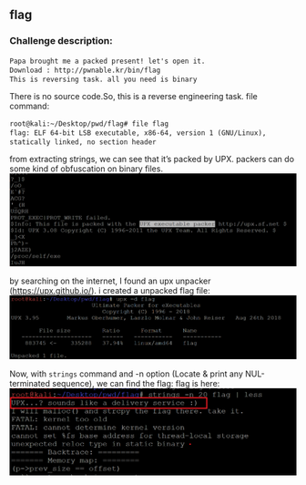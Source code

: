 ## flag

### Challenge description:

    Papa brought me a packed present! let's open it.
    Download : http://pwnable.kr/bin/flag
    This is reversing task. all you need is binary

There is no source code.So, this is a reverse engineering task.
file command:

    root@kali:~/Desktop/pwd/flag# file flag
    flag: ELF 64-bit LSB executable, x86-64, version 1 (GNU/Linux), statically linked, no section header

from extracting strings, we can see that it’s packed by UPX.
packers can do some kind of obfuscation on binary files.
![App Screenshot](https://github.com/majidgourkani/PWN-writeups/blob/main/images/flag-1.png)

by searching on the internet, I found an upx unpacker (https://upx.github.io/).
i created a unpacked flag file:
![App Screenshot](https://github.com/majidgourkani/PWN-writeups/blob/main/images/flag-3.png)

Now, with `strings` command and -n option (Locate & print any NUL-terminated sequence), we can find the flag:
flag is here:
![App Screenshot](https://github.com/majidgourkani/PWN-writeups/blob/main/images/flag-2.png)
